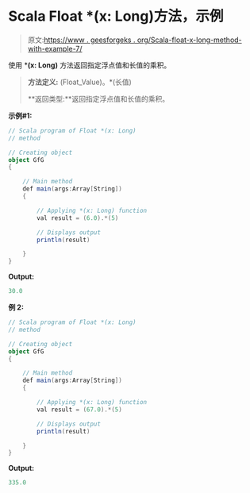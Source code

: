# Scala Float *(x: Long)方法，示例

> 原文:[https://www . geesforgeks . org/Scala-float-x-long-method-with-example-7/](https://www.geeksforgeeks.org/scala-float-x-long-method-with-example-7/)

使用 ***(x: Long)** 方法返回指定浮点值和长值的乘积。

> **方法定义:** (Float_Value)。*(长值)
> 
> **返回类型:**返回指定浮点值和长值的乘积。

**示例#1:**

```scala
// Scala program of Float *(x: Long)
// method

// Creating object
object GfG
{ 

    // Main method
    def main(args:Array[String])
    {

        // Applying *(x: Long) function
        val result = (6.0).*(5)

        // Displays output
        println(result)

    }
} 
```

**Output:**

```scala
30.0

```

**例 2:**

```scala
// Scala program of Float *(x: Long)
// method

// Creating object
object GfG
{ 

    // Main method
    def main(args:Array[String])
    {

        // Applying *(x: Long) function
        val result = (67.0).*(5)

        // Displays output
        println(result)

    }
} 
```

**Output:**

```scala
335.0

```